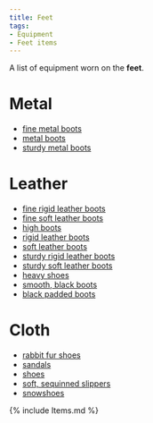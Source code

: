 ```yaml
---
title: Feet
tags:
- Equipment
- Feet items
---
```


A list of equipment worn on the **feet**.

# Metal

- [fine metal boots](fine_metal_boots "wikilink")
- [metal boots](metal_boots "wikilink")
- [sturdy metal boots](sturdy_metal_boots "wikilink")

# Leather

- [fine rigid leather boots](fine_rigid_leather_boots "wikilink")
- [fine soft leather boots](fine_soft_leather_boots "wikilink")
- [high boots](high_boots "wikilink")
- [rigid leather boots](rigid_leather_boots "wikilink")
- [soft leather boots](soft_leather_boots "wikilink")
- [sturdy rigid leather boots](sturdy_rigid_leather_boots "wikilink")
- [sturdy soft leather boots](sturdy_soft_leather_boots "wikilink")
- [heavy shoes](heavy_shoes "wikilink")
- [smooth, black boots](smooth,_black_boots "wikilink")
- [black padded boots](black_padded_boots "wikilink")

# Cloth

- [rabbit fur shoes](rabbit_fur_shoes "wikilink")
- [sandals](sandals "wikilink")
- [shoes](shoes "wikilink")
- [soft, sequinned slippers](soft,_sequinned_slippers "wikilink")
- [snowshoes](snowshoes "wikilink")

{% include Items.md %}
